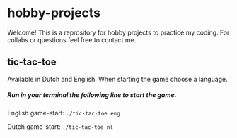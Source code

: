# hobby-projects

Welcome! This is a reprository for hobby projects to practice my coding. For collabs or questions feel free to contact me.

## tic-tac-toe

Available in Dutch and English. When starting the game choose a language.

##### Run in your terminal the following line to start the game.

English game-start: `./tic-tac-toe eng`

Dutch game-start: `./tic-tac-toe nl`
